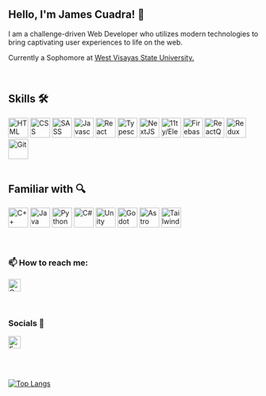 ## Hello, I'm James Cuadra! 👋

I am a challenge-driven Web Developer who utilizes modern technologies to bring captivating user experiences to life on the web.

Currently a Sophomore at [West Visayas State University.](https://wvsu.edu.ph/)

<br />

## Skills 🛠

<div>
  <img src="https://user-images.githubusercontent.com/79429518/151753350-49b1bd5e-5127-4887-9aa5-d41ae999da9c.png" alt="HTML" height='40' /> 
  <img src="https://user-images.githubusercontent.com/79429518/151753514-01c29207-67d7-4bed-9712-607ea06d9d4a.png" alt="CSS" height='40' /> 
  <img src="https://user-images.githubusercontent.com/79429518/151757053-37e6f00c-9926-4a63-9bae-25d55764910d.png" alt="SASS" height='40' /> 
  <img src="https://user-images.githubusercontent.com/79429518/151753603-64512149-54e4-4c9a-9d23-8b53bcc876c6.png" alt="Javascript" height='40' /> 
  <img src="https://user-images.githubusercontent.com/79429518/151755309-7bf5cb4d-444e-4934-a2cf-9fdddb40e479.png" alt="React" height='40' /> 
  <img src="https://user-images.githubusercontent.com/79429518/151753807-86a69cb5-b34d-48bb-aa80-bf151def1751.png" alt="Typescript" height='40' /> 
  <img src="https://user-images.githubusercontent.com/79429518/151754639-80cd2a68-c1da-495e-acd0-e4048392e7ae.png" alt="NextJS" height='40' /> 
  <img src="https://user-images.githubusercontent.com/79429518/209190055-7c41e77c-f947-4690-91cc-aa03685336bf.png" alt="11ty/Eleventy" height='40' />
  <img src="https://user-images.githubusercontent.com/79429518/151753985-7801d5f4-8816-4ca8-b810-77d3c1ce4fbf.png" alt="Firebase" height='40' /> 
  <img src="https://user-images.githubusercontent.com/79429518/179785637-d27f4ace-5bf3-4c1e-a690-d2b9011ed25e.svg" alt="ReactQuery" height='40' /> 
  <img src="https://user-images.githubusercontent.com/79429518/151754846-602318e8-18be-4e4c-9f14-723132d60f56.png" alt="Redux" height='40' /> 
  <img src="https://user-images.githubusercontent.com/79429518/171039737-f42b736b-83a0-4e61-ab6e-4332638c0cca.png" alt="Git" height='40' /> 
</div>

<br />

## Familiar with 🔍

<div>
  <img src="https://user-images.githubusercontent.com/79429518/157353057-51b83a55-d99a-4234-84f3-e93fea8e45c4.png" alt="C++" height='40' /> 
  <img src="https://user-images.githubusercontent.com/79429518/157352874-10d58eed-d255-40ec-8b86-f3b9d4cbc2ba.png" alt="Java" height='40' /> 
  <img src="https://user-images.githubusercontent.com/79429518/157352912-1652dd2f-bf6b-4704-889e-2526d0679f1b.png" alt="Python" height='40' /> 
  <img src="https://user-images.githubusercontent.com/79429518/179784809-c1909234-7f44-40e1-af9f-1a1023bacfb7.png" alt="C#" height='40' /> 
  <img src="https://user-images.githubusercontent.com/79429518/171039200-485ee8cc-d6f2-46e4-ac63-7f46a59d9d11.png" alt="Unity" height='40' /> 
  <img src="https://user-images.githubusercontent.com/79429518/171039641-2d9ca075-0715-499f-b79a-eed2dff9c054.png" alt="Godot" height='40' />
  <img src="https://user-images.githubusercontent.com/79429518/209514796-63f79738-031a-4974-9dd5-2cf479e1a1af.png" alt="Astro" height='40' />
  <img src="https://user-images.githubusercontent.com/79429518/209514941-be9d225f-8ad9-43a3-9c37-8164d0bee329.png" alt="Tailwind" height='40' />
</div>

<br />
<br />

### 📫 How to reach me:

[<img src='https://img.shields.io/badge/-jjlcuadradev@gmail.com-D14836?style=for-the-badge&logo=gmail&logoColor=white' alt='Gmail' height='25'>](mailto:jjlcuadradev@gmail.com)

<br />

### Socials 📱

[<img src='https://img.shields.io/badge/-jjlcuadra-%231877F2.svg?style=for-the-badge&logo=Facebook&logoColor=white' alt='Facebook' height='25'>](https://www.facebook.com/jjlcuadra)

<br />
<br />

[![Top Langs](https://github-readme-stats.vercel.app/api/top-langs/?username=AdmiralFirefox)](https://github.com/anuraghazra/github-readme-stats)
